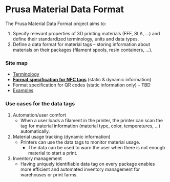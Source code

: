 # Prusa Material Data Format

The Prusa Material Data Format project aims to:

1. Specify relevant properties of 3D printing materials (FFF, SLA, ...) and define their standardized terminology, units and data types.
1. Define a data format for material tags – storing information about materials on their packages (filament spools, resin containers, ...).

### Site map

* [Terminology](terminology.md)
* [**Format specification for NFC tags**](nfc_data_format.md) (static & dynamic information)
* Format specification for QR codes (static information only) – TBD
* [Examples](examples.md)

### Use cases for the data tags

1. Automation/user comfort
	 - When a user loads a filament in the printer, the printer can scan the tag for material information (material type, color, temperatures, ...) automatically.
2. Material usage tracking (dynamic information)
	 - Printers can use the data tags to monitor material usage.
	 	- The data can be used to warn the user when there is not enough material to start a print.
3. Inventory management
	 - Having uniquely identifiable data tag on every package enables more efficient and automated inventory management for warehouses or print farms.